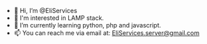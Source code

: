 - 👋 Hi, I’m @EliServices
- 👀 I'm interested in LAMP stack.
- 🌱 I’m currently learning python, php and javascript.
- 📫 You can reach me via email at: EliServices.server@gmail.com

<!---
EliServices/EliServices is a ✨ special ✨ repository because its `README.md` (this file) appears on your GitHub profile.
You can click the Preview link to take a look at your changes.
--->
